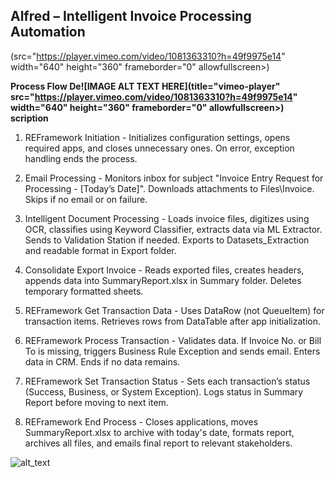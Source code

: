 ## Alfred – Intelligent Invoice Processing Automation
(src="https://player.vimeo.com/video/1081363310?h=49f9975e14" width="640" height="360" frameborder="0" allowfullscreen>) <br>

**Process Flow De![IMAGE ALT TEXT HERE](title="vimeo-player" src="https://player.vimeo.com/video/1081363310?h=49f9975e14" width="640" height="360" frameborder="0" allowfullscreen>) <br>
scription**<br>
1. REFramework Initiation -
Initializes configuration settings, opens required apps, and closes unnecessary ones. On error, exception handling ends the process.

2. Email Processing -
Monitors inbox for subject "Invoice Entry Request for Processing - [Today’s Date]". Downloads attachments to Files\Invoice. Skips if no email or on failure.

3. Intelligent Document Processing -
Loads invoice files, digitizes using OCR, classifies using Keyword Classifier, extracts data via ML Extractor. Sends to Validation Station if needed. Exports to Datasets_Extraction and readable format in Export folder.

4. Consolidate Export Invoice -
Reads exported files, creates headers, appends data into SummaryReport.xlsx in Summary folder. Deletes temporary formatted sheets.

5. REFramework Get Transaction Data -
Uses DataRow (not QueueItem) for transaction items. Retrieves rows from DataTable after app initialization.

6. REFramework Process Transaction -
Validates data. If Invoice No. or Bill To is missing, triggers Business Rule Exception and sends email. Enters data in CRM. Ends if no data remains.

7. REFramework Set Transaction Status -
Sets each transaction’s status (Success, Business, or System Exception). Logs status in Summary Report before moving to next item.

8. REFramework End Process -
Closes applications, moves SummaryReport.xlsx to archive with today's date, formats report, archives all files, and emails final report to relevant stakeholders.

![alt_text](https://github.com/bacdillon/RPA-UiPath/blob/main/Alfred%20%E2%80%93%20Intelligent%20Invoice%20Processing%20Automation/img/summary.jpg)




